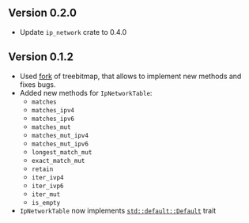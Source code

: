 ## Version 0.2.0
* Update `ip_network` crate to 0.4.0

## Version 0.1.2

* Used [fork](https://github.com/JakubOnderka/treebitmap) of treebitmap, that allows to implement new
  methods and fixes bugs.
* Added new methods for `IpNetworkTable`:
  * `matches`
  * `matches_ipv4`
  * `matches_ipv6`
  * `matches_mut`
  * `matches_mut_ipv4`
  * `matches_mut_ipv6`
  * `longest_match_mut`
  * `exact_match_mut`
  * `retain`
  * `iter_ivp4`
  * `iter_ivp6`
  * `iter_mut`
  * `is_empty`
* `IpNetworkTable` now implements [`std::default::Default`](https://doc.rust-lang.org/std/default/trait.Default.html) trait
